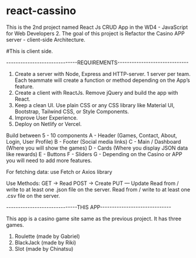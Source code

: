 # react-cassino

This is the 2nd project named React Js CRUD App in the WD4 - JavaScript for Web Developers 2.
The goal of this project is Refactor the Casino APP server - client-side Architecture.

#This is client side.


------------------------------REQUIREMENTS------------------------------

1. Create a server with Node, Express and HTTP-server. 1 server per team.
Each teammate will create a function or method depending on the App’s
feature.
2. Create a client with ReactJs. Remove jQuery and build the app with React.
3. Keep a clean UI. Use plain CSS or any CSS library like Material UI,
Bootstrap, Tailwind CSS, or Style Components.
4. Improve User Experience.
5. Deploy on Netlify or Vercel.

Build between 5 - 10 components
A - Header (Games, Contact, About, Login, User Profile)
B - Footer (Social media links)
C - Main / Dashboard (Where you will show the games)
D - Cards (Where you display JSON data like rewards)
E - Buttons
F - Sliders
G - Depending on the Casino or APP you will need to add more features.

For fetching data: use Fetch or Axios library

Use Methods:
GET → Read
POST → Create
PUT — Update
Read from / write to at least one .json file on the server.
Read from / write to at least one .csv file on the server.


------------------------------THIS APP------------------------------

This app is a casino game site same as the previous project.
It has three games.

1. Roulette (made by Gabriel)
2. BlackJack (made by Riki)
3. Slot (made by Chinatsu)

